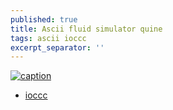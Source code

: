 ```yaml
---
published: true
title: Ascii fluid simulator quine
tags: ascii ioccc
excerpt_separator: ''
---
```

[![caption](https://img.youtube.com/vi/QMYfkOtYYlg/0.jpg)](https://www.youtube.com/watch?v=QMYfkOtYYlg)

- [ioccc](http://www.ioccc.org/2012/endoh1/hint.html)